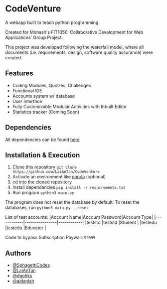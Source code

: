 # CodeVenture

A webapp built to teach python programming.

Created for Monash's FIT1056: Collaborative Development for Web Applications' Group Project.

This project was developed following the waterfall model, where all documents
(i.e. requirements, design, software quality assurance) were created.

## Features
- Coding Modules, Quizzes, Challenges
- Functional IDE
- Accounts system w/ database
- User Interface
- Fully Customizable Modular Activities with Inbuilt Editor
- Statistics tracker (Coming Soon)

## Dependencies

All dependencies can be found [here](requirements.txt)

## Installation & Execution

1. Clone this repository ```git clone https://github.com/LaiAnTan/CodeVenture```
2. Activate an environment like [conda](https://docs.conda.io/en/latest/) (optional)
3. cd into the cloned repository
4. Install dependencies ```pip install -r requirements.txt```
5. Run program ```python3 main.py```

The program does not reset the database by default.
To reset the databases, run ```python3 main.py --reset```

List of test accounts:
|Account Name|Account Password|Account Type|
|------------|----------------|------------|
|teststd     |teststd         |Student     |
|testedu     |testedu         |Educator    |

Code to bypass Subscription Paywall: ```99999```

## Authors
- [@SphagettiCodes](https://github.com/SpaghettiCodes)
- [@LaiAnTan](https://github.com/LaiAnTan)
- [@dgohks](https://github.com/dgohks)
- [@aidanlah](https://github.com/aidanlah)
